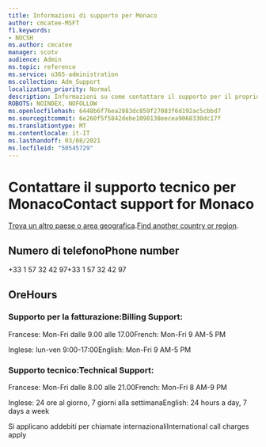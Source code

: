 ```yaml
---
title: Informazioni di supporto per Monaco
author: cmcatee-MSFT
f1.keywords:
- NOCSH
ms.author: cmcatee
manager: scotv
audience: Admin
ms.topic: reference
ms.service: o365-administration
ms.collection: Adm_Support
localization_priority: Normal
description: Informazioni su come contattare il supporto per il proprio paese o area geografica.
ROBOTS: NOINDEX, NOFOLLOW
ms.openlocfilehash: 6448b6f76ea2883dc859f27083f6d192ac5cbbd7
ms.sourcegitcommit: 6e260f5f5842debe1098138eecea9068330dc17f
ms.translationtype: MT
ms.contentlocale: it-IT
ms.lasthandoff: 03/08/2021
ms.locfileid: "50545729"
---
```

# <a name="contact-support-for-monaco"></a><span data-ttu-id="65737-103">Contattare il supporto tecnico per Monaco</span><span class="sxs-lookup"><span data-stu-id="65737-103">Contact support for Monaco</span></span>

<span data-ttu-id="65737-104">[Trova un altro paese o area geografica](../contact-support-for-business-products.md).</span><span class="sxs-lookup"><span data-stu-id="65737-104">[Find another country or region](../contact-support-for-business-products.md).</span></span>

## <a name="phone-number"></a><span data-ttu-id="65737-105">Numero di telefono</span><span class="sxs-lookup"><span data-stu-id="65737-105">Phone number</span></span>
<span data-ttu-id="65737-106">+33 1 57 32 42 97</span><span class="sxs-lookup"><span data-stu-id="65737-106">+33 1 57 32 42 97</span></span>

## <a name="hours"></a><span data-ttu-id="65737-107">Ore</span><span class="sxs-lookup"><span data-stu-id="65737-107">Hours</span></span>
### <a name="billing-support"></a><span data-ttu-id="65737-108">Supporto per la fatturazione:</span><span class="sxs-lookup"><span data-stu-id="65737-108">Billing Support:</span></span>

<span data-ttu-id="65737-109">Francese: Mon-Fri dalle 9.00 alle 17.00</span><span class="sxs-lookup"><span data-stu-id="65737-109">French: Mon-Fri 9 AM-5 PM</span></span>

<span data-ttu-id="65737-110">Inglese: lun-ven 9:00-17:00</span><span class="sxs-lookup"><span data-stu-id="65737-110">English: Mon-Fri 9 AM-5 PM</span></span>

### <a name="technical-support"></a><span data-ttu-id="65737-111">Supporto tecnico:</span><span class="sxs-lookup"><span data-stu-id="65737-111">Technical Support:</span></span>

<span data-ttu-id="65737-112">Francese: Mon-Fri dalle 8.00 alle 21.00</span><span class="sxs-lookup"><span data-stu-id="65737-112">French: Mon-Fri 8 AM-9 PM</span></span>

<span data-ttu-id="65737-113">Inglese: 24 ore al giorno, 7 giorni alla settimana</span><span class="sxs-lookup"><span data-stu-id="65737-113">English: 24 hours a day, 7 days a week</span></span>

<span data-ttu-id="65737-114">Si applicano addebiti per chiamate internazionali</span><span class="sxs-lookup"><span data-stu-id="65737-114">International call charges apply</span></span>
